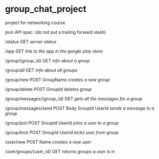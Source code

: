 # group_chat_project
project for networking course

json API spec:
(do not put a trailing forward slash)

/status
GET
*server status*

/app
GET
*link to the app in the google play store*

/group/{group_id}
GET
*info about a group*

/group/all
GET
*info about all groups*

/group/new
POST
GroupName
*creates a new group*

/group/delete
POST
GroupId
*deletes group*

/group/messages/{group_id}
GET
*gets all the messages for a group*

/group/messages/send
POST
Body
GroupId
UserId
*sends a message to a group*

/group/join
POST
GroupId
UserId
*joins a user to a group*

/group/kick
POST
GroupId
UserId
*kicks user from group*

/user/new
POST
Name
*creates a new user*

/user/groups/{user_id}
GET
*returns groups a user is in*

